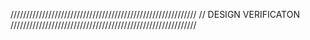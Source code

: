 ///////////////////////////////////////////////////////////
// DESIGN VERIFICATON 
///////////////////////////////////////////////////////////
